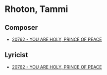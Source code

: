 # Rhoton, Tammi

## Composer

- [20762 - YOU ARE HOLY, PRINCE OF PEACE](/hymns/20762.md)

## Lyricist

- [20762 - YOU ARE HOLY, PRINCE OF PEACE](/hymns/20762.md)

